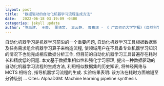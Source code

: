 ```yaml
---
layout: post
title:  "数据驱动的自动化机器学习流程生成方法"
date:   2022-06-18 03:19:09 -0400
categories: jekyll update
author: "陈高建， 王菁， 栗倩文， 袁云静， 曹嘉琛 - 《 广西师范大学学报》(自然科学版), 2022"
---
```

自动化机器学习是机器学习前沿的一个重要问题, 自动化机器学习工具根据数据集及任务需求组合机器学习算子来构造流程, 使领域用户在不具备专业机器学习知识的情况下也能完成相应数据分析工作, 但目前的自动化机器学习工具普遍存在耗时长和精度低的问题. 本文基于数据集相似性和强化学习原理, 提出一种数据驱动的自动化机器学习流程的生成方法, 利用相似数据集的历史知识, 将神经网络与MCTS 相结合, 指导机器学习流程的生成. 实验结果表明: 该方法在耗时方面缩短至分钟级别 …
Cites: ‪AlphaD3M: Machine learning pipeline synthesis‬  